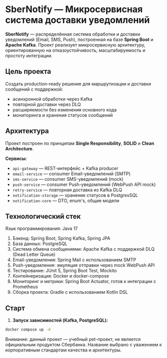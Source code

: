 # SberNotify — Микросервисная система доставки уведомлений

**SberNotify** — распределённая система обработки и доставки уведомлений (Email, SMS, Push), построенная на базе **Spring Boot** и **Apache Kafka**. Проект реализует микросервисную архитектуру, ориентированную на отказоустойчивость, масштабируемость и простоту интеграции.



## Цель проекта

Создать production-ready решение для маршрутизации и доставки сообщений с поддержкой:
- асинхронной обработки через Kafka
- повторной доставки через DLQ
- расширяемости без изменения основного кода
- мониторинга и хранения статусов сообщений



## Архитектура

Проект построен по принципам **Single Responsibility**, **SOLID** и **Clean Architecture**.

**Сервисы:**
- `api-gateway` — REST-интерфейс + Kafka producer
- `email-service` — consumer Email-уведомлений (SMTP)
- `sms-service` — consumer SMS-уведомлений (mock)
- `push-service` — consumer Push-уведомлений (WebPush API mock)
- `retry-service` — повторная доставка из Kafka DLQ
- `notification-storage` — хранение статусов в PostgresSQL
- `notification-core` — DTO, enum's, общие модели


## Технологический стек

Язык программирования: Java 17

1. Бэкенд: Spring Boot, Spring Kafka, Spring JPA
2. База данных: PostgreSQL
3. Система обмена сообщениями: Apache Kafka с поддержкой DLQ (Dead Letter Queue)
4. Email-уведомления: Spring Mail с использованием SMTP
5. Push-уведомления: эмуляция отправки через mock WebPush API
6. Тестирование: JUnit 5, Spring Boot Test, Mockito
7. Контейнеризация: Docker и docker-compose
8. Мониторинг и метрики: Spring Boot Actuator, готов к интеграции с Prometheus
9. Сборка проекта: Gradle с использованием Kotlin DSL


## Старт

1. **Запуск зависимостей (Kafka, PostgreSQL):**

```bash
docker compose up -d
```
Внимание: данный проект — учебный pet-проект, не является официальным продуктом Сбербанка. Название выбрано с уважением к корпоративным стандартам качества и архитектуры.

